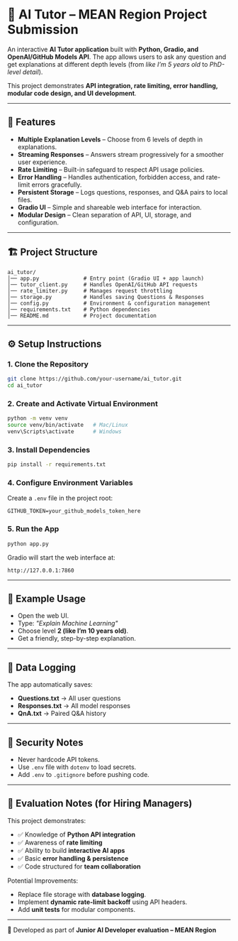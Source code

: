 # 📘 AI Tutor – MEAN Region Project Submission

An interactive **AI Tutor application** built with **Python, Gradio, and OpenAI/GitHub Models API**.
The app allows users to ask any question and get explanations at different depth levels (from *like I’m 5 years old* to *PhD-level detail*).

This project demonstrates **API integration, rate limiting, error handling, modular code design, and UI development**.

---

## 🚀 Features

* **Multiple Explanation Levels** – Choose from 6 levels of depth in explanations.
* **Streaming Responses** – Answers stream progressively for a smoother user experience.
* **Rate Limiting** – Built-in safeguard to respect API usage policies.
* **Error Handling** – Handles authentication, forbidden access, and rate-limit errors gracefully.
* **Persistent Storage** – Logs questions, responses, and Q\&A pairs to local files.
* **Gradio UI** – Simple and shareable web interface for interaction.
* **Modular Design** – Clean separation of API, UI, storage, and configuration.

---

## 🏗️ Project Structure

```
ai_tutor/
│── app.py              # Entry point (Gradio UI + app launch)
│── tutor_client.py     # Handles OpenAI/GitHub API requests
│── rate_limiter.py     # Manages request throttling
│── storage.py          # Handles saving Questions & Responses
│── config.py           # Environment & configuration management
│── requirements.txt    # Python dependencies
│── README.md           # Project documentation
```

---

## ⚙️ Setup Instructions

### 1. Clone the Repository

```bash
git clone https://github.com/your-username/ai_tutor.git
cd ai_tutor
```

### 2. Create and Activate Virtual Environment

```bash
python -m venv venv
source venv/bin/activate   # Mac/Linux
venv\Scripts\activate      # Windows
```

### 3. Install Dependencies

```bash
pip install -r requirements.txt
```

### 4. Configure Environment Variables

Create a `.env` file in the project root:

```
GITHUB_TOKEN=your_github_models_token_here
```

### 5. Run the App

```bash
python app.py
```

Gradio will start the web interface at:

```
http://127.0.0.1:7860
```

---

## 🧩 Example Usage

* Open the web UI.
* Type: *"Explain Machine Learning"*
* Choose level **2 (like I’m 10 years old)**.
* Get a friendly, step-by-step explanation.

---

## 📂 Data Logging

The app automatically saves:

* **Questions.txt** → All user questions
* **Responses.txt** → All model responses
* **QnA.txt** → Paired Q\&A history

---

## 🔐 Security Notes

* Never hardcode API tokens.
* Use `.env` file with `dotenv` to load secrets.
* Add `.env` to `.gitignore` before pushing code.

---

## 🏅 Evaluation Notes (for Hiring Managers)

This project demonstrates:

* ✅ Knowledge of **Python API integration**
* ✅ Awareness of **rate limiting**
* ✅ Ability to build **interactive AI apps**
* ✅ Basic **error handling & persistence**
* ✅ Code structured for **team collaboration**

Potential Improvements:

* Replace file storage with **database logging**.
* Implement **dynamic rate-limit backoff** using API headers.
* Add **unit tests** for modular components.

---

👤 Developed as part of **Junior AI Developer evaluation – MEAN Region**
